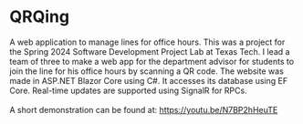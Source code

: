 # QRQing
A web application to manage lines for office hours. This was a project for the Spring 2024 Software Development Project Lab at Texas Tech. I lead a team of three to make a web app for the department advisor for students to join the line for his office hours by scanning a QR code. The website was made in ASP.NET Blazor Core using C#. It accesses its database using EF Core. Real-time updates are supported using SignalR for RPCs. <br><br>A short demonstration can be found at: https://youtu.be/N7BP2hHeuTE
